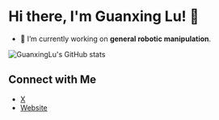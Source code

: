 # Hi there, I'm Guanxing Lu! 👋

- 🔭 I’m currently working on **general robotic manipulation**.

![GuanxingLu's GitHub stats](https://github-readme-stats.vercel.app/api?username=GuanxingLu&show_icons=true&theme=radical)

## Connect with Me
- [X](https://x.com/gxlu02)
- [Website](https://guanxinglu.github.io/)
